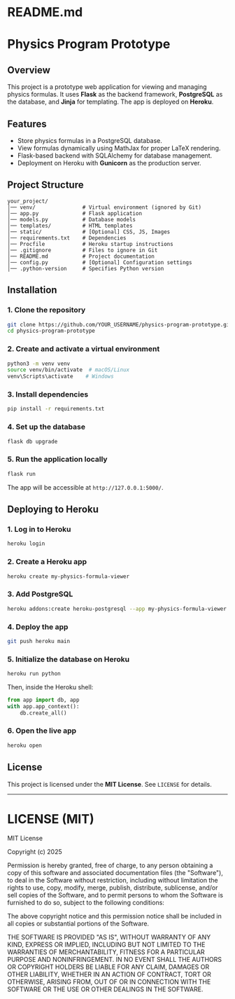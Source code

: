 # README.md

# Physics Program Prototype

## Overview
This project is a prototype web application for viewing and managing physics formulas. It uses **Flask** as the backend framework, **PostgreSQL** as the database, and **Jinja** for templating. The app is deployed on **Heroku**.

## Features
- Store physics formulas in a PostgreSQL database.
- View formulas dynamically using MathJax for proper LaTeX rendering.
- Flask-based backend with SQLAlchemy for database management.
- Deployment on Heroku with **Gunicorn** as the production server.

## Project Structure
```
your_project/
│── venv/               # Virtual environment (ignored by Git)
│── app.py              # Flask application
│── models.py           # Database models
│── templates/          # HTML templates
│── static/             # [Optional] CSS, JS, Images
│── requirements.txt    # Dependencies
│── Procfile            # Heroku startup instructions
│── .gitignore          # Files to ignore in Git
│── README.md           # Project documentation
│── config.py           # [Optional] Configuration settings
│── .python-version     # Specifies Python version
```

## Installation

### 1. Clone the repository
```bash
git clone https://github.com/YOUR_USERNAME/physics-program-prototype.git
cd physics-program-prototype
```

### 2. Create and activate a virtual environment
```bash
python3 -m venv venv
source venv/bin/activate  # macOS/Linux
venv\Scripts\activate    # Windows
```

### 3. Install dependencies
```bash
pip install -r requirements.txt
```

### 4. Set up the database
```bash
flask db upgrade
```

### 5. Run the application locally
```bash
flask run
```

The app will be accessible at `http://127.0.0.1:5000/`.

## Deploying to Heroku
### 1. Log in to Heroku
```bash
heroku login
```

### 2. Create a Heroku app
```bash
heroku create my-physics-formula-viewer
```

### 3. Add PostgreSQL
```bash
heroku addons:create heroku-postgresql --app my-physics-formula-viewer
```

### 4. Deploy the app
```bash
git push heroku main
```

### 5. Initialize the database on Heroku
```bash
heroku run python
```
Then, inside the Heroku shell:
```python
from app import db, app
with app.app_context():
    db.create_all()
```

### 6. Open the live app
```bash
heroku open
```

## License
This project is licensed under the **MIT License**. See `LICENSE` for details.

---

# LICENSE (MIT)

MIT License

Copyright (c) 2025

Permission is hereby granted, free of charge, to any person obtaining a copy
of this software and associated documentation files (the "Software"), to deal
in the Software without restriction, including without limitation the rights
to use, copy, modify, merge, publish, distribute, sublicense, and/or sell
copies of the Software, and to permit persons to whom the Software is
furnished to do so, subject to the following conditions:

The above copyright notice and this permission notice shall be included in all
copies or substantial portions of the Software.

THE SOFTWARE IS PROVIDED "AS IS", WITHOUT WARRANTY OF ANY KIND, EXPRESS OR
IMPLIED, INCLUDING BUT NOT LIMITED TO THE WARRANTIES OF MERCHANTABILITY,
FITNESS FOR A PARTICULAR PURPOSE AND NONINFRINGEMENT. IN NO EVENT SHALL THE
AUTHORS OR COPYRIGHT HOLDERS BE LIABLE FOR ANY CLAIM, DAMAGES OR OTHER
LIABILITY, WHETHER IN AN ACTION OF CONTRACT, TORT OR OTHERWISE, ARISING FROM,
OUT OF OR IN CONNECTION WITH THE SOFTWARE OR THE USE OR OTHER DEALINGS IN THE
SOFTWARE.

